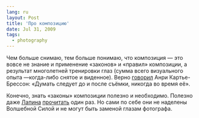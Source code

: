 ```yaml
---
lang: ru
layout: Post
title: 'Про композицию'
date: Jul 31, 2009
tags:
  - photography
---
```


Чем больше снимаю, тем больше понимаю, что композиция — это вовсе не знание и применение «законов» и «правил» композиции, а результат многолетней тренировки глаз (сумма всего визуального опыта —когда-либо снятое и виденное). Верно [говорил](/blog/1040 "Про стрельбу из лука") Анри Картье-Брессон: «Думать следует до и после съёмки, никогда во время её».

Конечно, знать «законы» композиции полезно и необходимо. Полезно даже [Лапина](http://birdwatcher.ru/reading/#lapin "Александр Лапин «Фотография как»") [прочитать](http://birdwatcher.ru/reading/#kvadrat "Александр Лапин «Плоскость и пространство, или жизнь квадратом»") один раз. Но сами по себе они не наделены Волшебной Силой и не могут быть заменой глазам фотографа.
